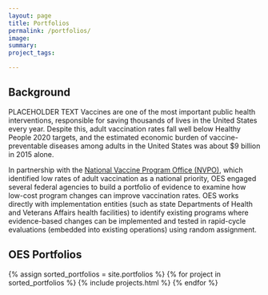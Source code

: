 ```yaml
---
layout: page
title: Portfolios
permalink: /portfolios/
image:
summary:
project_tags:

---
```



## Background

PLACEHOLDER TEXT
Vaccines are one of the most important public health interventions, responsible for saving thousands of lives in the United States every year. Despite this, adult vaccination rates fall well below Healthy People 2020 targets, and the estimated economic burden of vaccine-preventable diseases among adults in the United States was about $9 billion in 2015 alone.

In partnership with the <a href="https://www.hhs.gov/nvpo/featured-priorities/index.html">National Vaccine Program Office (NVPO)</a>, which identified low rates of adult vaccination as a national priority, OES engaged several federal agencies to build a portfolio of evidence to examine how low-cost program changes can improve vaccination rates. OES works directly with implementation entities (such as state Departments of Health and Veterans Affairs health facilities) to identify existing programs where evidence-based changes can be implemented and tested in rapid-cycle evaluations (embedded into existing operations) using random assignment.

## OES Portfolios

<div class="margin-top-4">
  <div class="grid-row grid-gap">
    {% assign sorted_portfolios = site.portfolios %}
    {% for project in sorted_portfolios %}
      {% include projects.html %}
    {% endfor %}
  </div>
</div>
